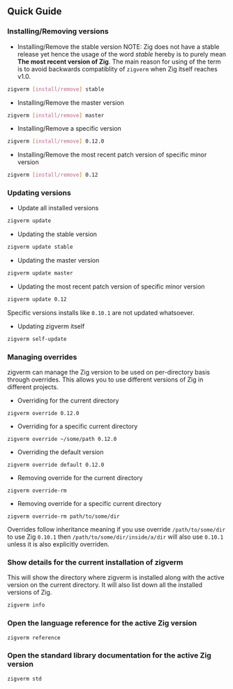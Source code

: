 ## Quick Guide

### Installing/Removing versions

- Installing/Remove the stable version
  NOTE: Zig does not have a stable release yet hence the usage of the word _stable_ hereby is to purely mean **The most recent version of Zig**.
  The main reason for using of the term is to avoid backwards compatiblity of `zigverm` when Zig itself reaches v1.0.

```sh
zigverm [install/remove] stable
```

- Installing/Remove the master version

```sh
zigverm [install/remove] master
```

- Installing/Remove a specific version

```sh
zigverm [install/remove] 0.12.0
```

- Installing/Remove the most recent patch version of specific minor version

```sh
zigverm [install/remove] 0.12
```

### Updating versions

- Update all installed versions

```sh
zigverm update
```

- Updating the stable version

```sh
zigverm update stable
```

- Updating the master version

```sh
zigverm update master
```

- Updating the most recent patch version of specific minor version

```sh
zigverm update 0.12
```

Specific versions installs like `0.10.1` are not updated whatsoever.

- Updating zigverm itself

```sh
zigverm self-update
```

### Managing overrides

zigverm can manage the Zig version to be used on per-directory basis through overrides. This allows you to use different versions of Zig in different projects.

- Overriding for the current directory

```
zigverm override 0.12.0
```

- Overriding for a specific current directory

```
zigverm override ~/some/path 0.12.0
```

- Overriding the default version

```
zigverm override default 0.12.0
```

- Removing override for the current directory

```
zigverm override-rm
```

- Removing override for a specific current directory

```
zigverm override-rm path/to/some/dir
```

Overrides follow inheritance meaning if you use override `/path/to/some/dir` to use Zig `0.10.1` then `/path/to/some/dir/inside/a/dir` will also
use `0.10.1` unless it is also explicitly overriden.

### Show details for the current installation of zigverm

This will show the directory where zigverm is installed along with the active version on the current directory. It will also list down
all the installed versions of Zig.

```sh
zigverm info
```

### Open the language reference for the active Zig version

```sh
zigverm reference
```

### Open the standard library documentation for the active Zig version

```sh
zigverm std
```

